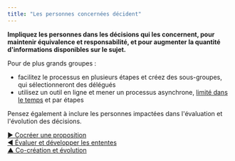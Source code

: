 ```yaml
---
title: "Les personnes concernées décident"
---
```



**Impliquez les personnes dans les décisions qui les concernent, pour maintenir équivalence et responsabilité, et pour augmenter la quantité d'informations disponibles sur le sujet.**

Pour de plus grands groupes :

- facilitez le processus en plusieurs étapes et créez des sous-groupes, qui sélectionneront des délégués
- utilisez un outil en ligne et mener un processus asynchrone, [limité dans le temps](timebox-activities.html) et par étapes

Pensez également à inclure les personnes impactées dans l'évaluation et l'évolution des décisions.

[&#9654; Cocréer une proposition](co-create-proposals.html)<br/>[&#9664; Évaluer et développer les ententes](evaluate-and-evolve-agreements.html)<br/>[&#9650; Co-création et évolution](co-creation-and-evolution.html)


